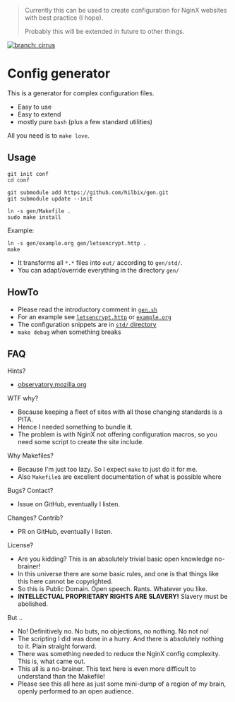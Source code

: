 > Currently this can be used to create configuration for NginX websites
> with best practice (I hope).
>
> Probably this will be extended in future to other things.

[![branch: cirrus](https://api.cirrus-ci.com/github/hilbix/gen.svg?branch=cirrus)](https://cirrus-ci.com/github/hilbix/gen)


# Config generator

This is a generator for complex configuration files.

- Easy to use
- Easy to extend
- mostly pure `bash` (plus a few standard utilities)

All you need is to `make love`.


## Usage

	git init conf
	cd conf

	git submodule add https://github.com/hilbix/gen.git
	git submodule update --init

	ln -s gen/Makefile .
	sudo make install

Example:

	ln -s gen/example.org gen/letsencrypt.http .
	make

- It transforms all `*.*` files into `out/` according to `gen/std/`.
- You can adapt/override everything in the directory `gen/`

## HowTo

- Please read the introductory comment in [`gen.sh`](gen.sh)
- For an example see [`letsencrypt.http`](./letsencrypt.http) or [`example.org`](https://raw.githubusercontent.com/hilbix/gen/master/example.org)
- The configuration snippets are in [`std/` directory](std/)
- `make debug` when something breaks


## FAQ

Hints?

- [observatory.mozilla.org](https://observatory.mozilla.org/)

WTF why?

- Because keeping a fleet of sites with all those changing standards is a PITA.
- Hence I needed something to bundle it.
- The problem is with NginX not offering configuration macros, so you need some script to create the site include.

Why Makefiles?

- Because I'm just too lazy.  So I expect `make` to just do it for me.
- Also `Makefile`s are excellent documentation of what is possible where

Bugs? Contact?

- Issue on GitHub, eventually I listen.

Changes? Contrib?

- PR on GitHub, eventually I listen.

License?

- Are you kidding?  This is an absolutely trivial basic open knowledge no-brainer!
- In this universe there are some basic rules, and one is that things like this here cannot be copyrighted.
- So this is Public Domain.  Open speech.  Rants.  Whatever you like.
- **INTELLECTUAL PROPRIETARY RIGHTS ARE SLAVERY!**  Slavery must be abolished.

But ..

- No!  Definitively no.  No buts, no objections, no nothing.  No not no!
- The scripting I did was done in a hurry.  And there is absolutely nothing to it.  Plain straight forward.
- There was something needed to reduce the NginX config complexity.  This is, what came out.
- This all is a no-brainer.  This text here is even more difficult to understand than the Makefile!
- Please see this all here as just some mini-dump of a region of my brain, openly performed to an open audience.

